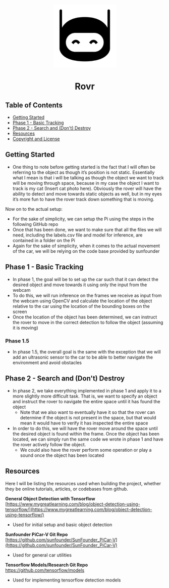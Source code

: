 <p align="center">
    <br>
    <img src="https://github.com/antonioverdi/Text-Generation-GUI/blob/master/docs/imgs/happy-robot.png" width="200"/>
    <br>
<p>
<h1 align="center">
<p> Rovr </p>
</h1>

## Table of Contents

- [Getting Started](#getting-started)
- [Phase 1 - Basic Tracking](#phase-1)
- [Phase 2 - Search and (Don't) Destroy](#phase-2)
- [Resources](#resources)
- [Copyright and License](#copyright-and-license)

## Getting Started
- One thing to note before getting started is the fact that I will often be referring to the object as though it’s position is not static. Essentially what I mean is that i will be talking as though the object we want to track will be moving through space, because in my case the object I want to track is my cat (Insert cat photo here). Obviously the rover will have the ability to detect and move towards static objects as well, but in my eyes it’s more fun to have the rover track down something that is moving.

Now on to the actual setup: 
- For the sake of simplicity, we can setup the Pi using the steps in the following GitHub repo
- Once that has been done, we want to make sure that all the files we will need, including the labels.csv file and model for inference, are contained in a folder on the Pi
- Again for the sake of simplicity, when it comes to the actual movement of the car, we will be relying on the code base provided by sunfounder

## Phase 1 - Basic Tracking
- In phase 1, the goal will be to set up the car such that it can detect the desired object and move towards it using only the input from the webcam
- To do this, we will run inference on the frames we receive as input from the webcam using OpenCV and calculate the location of the object relative to the car using the location of the bounding boxes on the screen
- Once the location of the object has been determined, we can instruct the rover to move in the correct detection to follow the object (assuming it is moving)

### Phase 1.5
- In phase 1.5, the overall goal is the same with the exception that we will add an ultrasonic sensor to the car to be able to better navigate the environment and avoid obstacles

## Phase 2 - Search and (Don't) Destroy
- In phase 2, we take everything implemented in phase 1 and apply it to a more slightly more difficult task. That is, we want to specify an object and instruct the rover to navigate the entire space until it has found the object
    - Note that we also want to eventually have it so that the rover can determine if the object is not present in the space, but that would mean it would have to verify it has inspected the entire space
- In order to do this, we will have the rover move around the space until the desired object is found within the frame. Once the object has been located, we can simply run the same code we wrote in phase 1 and have the rover actively follow the object.
    - We could also have the rover perform some operation or play a sound once the object has been located

## Resources
Here I will be listing the resources used when building the project, whether they be online tutorials, articles, or codebases from github.

**General Object Detection with Tensorflow** [https://www.mygreatlearning.com/blog/object-detection-using-tensorflow/](https://www.mygreatlearning.com/blog/object-detection-using-tensorflow/)

- Used for initial setup and basic object detection



**Sunfounder PiCar-V Git Repo** [https://github.com/sunfounder/SunFounder_PiCar-V](https://github.com/sunfounder/SunFounder_PiCar-V)

- Used for general car utilities


**Tensorflow Models/Research Git Repo** https://github.com/tensorflow/models

- Used for implementing tensorflow detection models



